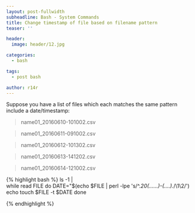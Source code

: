 ```yaml
---
layout: post-fullwidth
subheadline: Bash - System Commands
title: Change timestamp of file based on filename pattern
teaser: ''

header:
  image: header/12.jpg

categories:
  - bash

tags:
  - post bash

author: r14r
---
```


Suppose you have a list of files which each matches the same pattern include a date/timestamp:
> name01_20160610-101002.csv

> name01_20160611-091002.csv

> name01_20160612-101302.csv

> name01_20160613-141202.csv

> name01_20160614-121002.csv


{% highlight bash %}
ls -1 |\
while read FILE 
do
   DATE="$(echo $FILE | perl -lpe 's/^.*20(......)-(....).*/\1\2/')
   echo touch $FILE -t $DATE
done

{% endhighlight %}
